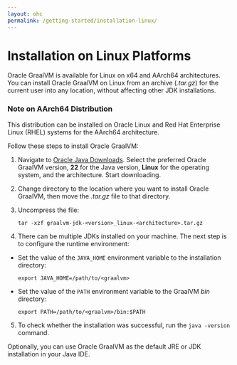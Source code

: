 ```yaml
---
layout: ohc
permalink: /getting-started/installation-linux/
---
```


# Installation on Linux Platforms

Oracle GraalVM is available for Linux on x64 and AArch64 architectures. 
You can install Oracle GraalVM on Linux from an archive (_.tar.gz_) for the current user into any location, without affecting other JDK installations.

### Note on AArch64 Distribution
This distribution can be installed on Oracle Linux and Red Hat Enterprise Linux (RHEL) systems for the AArch64 architecture.

Follow these steps to install Oracle GraalVM:

1. Navigate to [Oracle Java Downloads](https://www.oracle.com/java/technologies/downloads/).
Select the preferred Oracle GraalVM version, **22** for the Java version, **Linux** for the operating system, and the architecture. Start downloading.

2. Change directory to the location where you want to install Oracle GraalVM, then move the _.tar.gz_ file to that directory.

3. Uncompress the file:
    ```shell
    tar -xzf graalvm-jdk-<version>_linux-<architecture>.tar.gz
    ```
4. There can be multiple JDKs installed on your machine. The next step is to configure the runtime environment:
  - Set the value of the `JAVA_HOME` environment variable to the installation directory:
    ```shell
    export JAVA_HOME=/path/to/<graalvm>
    ```
  - Set the value of the `PATH` environment variable to the GraalVM _bin_ directory:
    ```shell
    export PATH=/path/to/<graalvm>/bin:$PATH
    ```
5. To check whether the installation was successful, run the `java -version` command.

Optionally, you can use Oracle GraalVM as the default JRE or JDK installation in your Java IDE.